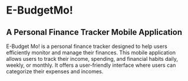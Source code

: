 # E-BudgetMo!

## A Personal  Finance  Tracker  Mobile Application

E-Budget Mo! is a personal finance tracker designed to help users efficiently monitor and manage their finances. This mobile application allows users to track their income, spending, and financial habits daily, weekly, or monthly. It offers a user-friendly interface where users can categorize their expenses and incomes.
